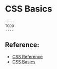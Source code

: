 # CSS Basics

    ----
    TODO
    ----


## Reference:
* [CSS Reference](https://developer.mozilla.org/en-US/docs/Web/CSS/Reference)
* [CSS Basics](https://developer.mozilla.org/en-US/docs/Learn/Getting_started_with_the_web/CSS_basics)